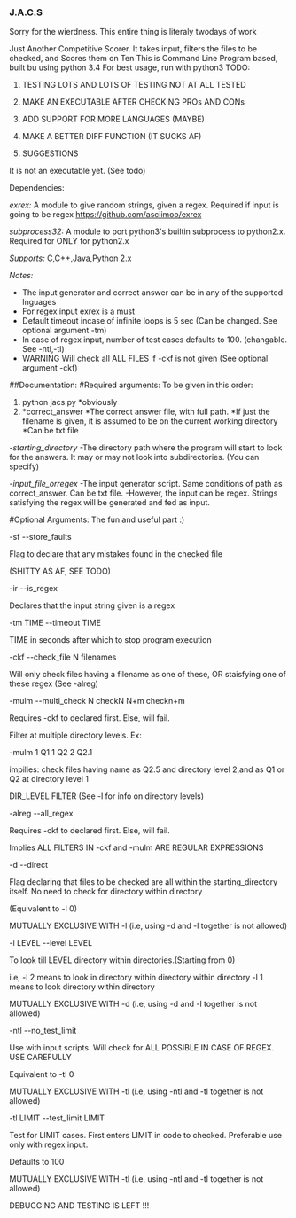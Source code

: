### J.A.C.S
Sorry for the wierdness. This entire thing is literaly twodays of work

Just Another Competitive Scorer. It takes input, filters the files to be checked, and Scores them on Ten
This is Command Line Program based, built bu using python 3.4
For best usage, run with python3
TODO: 
1.  TESTING
  LOTS AND LOTS OF TESTING
  NOT AT ALL TESTED

2.  MAKE AN EXECUTABLE AFTER CHECKING PROs AND CONs

3.  ADD SUPPORT FOR MORE LANGUAGES (MAYBE)

4.  MAKE A BETTER DIFF FUNCTION (IT SUCKS AF)

5.  SUGGESTIONS

It is not an executable yet. (See todo)

Dependencies:

*exrex:* A module to give random strings, given a regex. Required if input is going to be regex
        https://github.com/asciimoo/exrex
  
*subprocess32:* A module to port python3's builtin subprocess to python2.x. Required for ONLY for python2.x

*Supports:* C,C++,Java,Python 2.x

*Notes:*
- The input generator and correct answer can be in any of the supported lnguages
- For regex input exrex is a must
- Default timeout incase of infinite loops is 5 sec (Can be changed. See optional argument -tm)
- In case of regex input, number of test cases defaults to 100. (changable. See -ntl,-tl)
- WARNING Will check all ALL FILES if -ckf is not given (See optional argument -ckf)

##Documentation:
#Required arguments:
To be given in this order:
1. python jacs.py
    *obviously 
2. *correct_answer
    *The correct answer file, with full path. 
    *If just the filename is given, it is assumed to be on the current working directory
    *Can be txt file
                
-*starting_directory* 
    -The directory path where the program will start to look for the answers. It may or may not look into subdirectories. (You can specify)

-*input_file_orregex* 
    -The input generator script. Same conditions of path as correct_answer. Can be txt file.
    -However, the input can be regex. Strings satisfying the regex will be generated and fed as input.
                    
#Optional Arguments: The fun and useful part  :)

-sf --store_faults 

Flag to declare that any mistakes found in the checked file

(SHITTY AS AF, SEE TODO)


-ir --is_regex

Declares that the input string given is a regex


-tm TIME --timeout TIME

TIME in seconds after which to stop program execution


-ckf --check_file N filenames

Will only check files having a filename as one of these, OR staisfying one of these regex (See -alreg)


-mulm --multi_check N checkN N+m checkn+m

Requires -ckf to declared first. Else, will fail.

Filter at multiple directory levels. Ex:

   -mulm 1 Q1 1 Q2 2 Q2.1 

 impilies: check files having name as Q2.5 and directory level 2,and as Q1 or Q2 at directory level 1

 DIR_LEVEL FILTER  (See -l for info on directory levels)


-alreg --all_regex

Requires -ckf to declared first. Else, will fail.

Implies ALL FILTERS IN -ckf and -mulm ARE REGULAR EXPRESSIONS


-d --direct

Flag declaring that files to be checked are all within the starting_directory itself. No need to check for directory within directory

(Equivalent to -l 0) 

MUTUALLY EXCLUSIVE WITH -l (i.e, using -d and -l together is not allowed)


-l LEVEL --level LEVEL

To look till LEVEL directory within directories.(Starting from 0)

i.e, -l 2 means to look in directory within directory within directory 
     -l 1 means to look directory within directory 

MUTUALLY EXCLUSIVE WITH -d (i.e, using -d and -l together is not allowed)


-ntl --no_test_limit

Use with input scripts. Will check for ALL POSSIBLE IN CASE OF REGEX. USE CAREFULLY

Equivalent to -tl 0

MUTUALLY EXCLUSIVE WITH -tl (i.e, using -ntl and -tl together is not allowed)


-tl LIMIT --test_limit LIMIT

Test for LIMIT cases. First enters LIMIT in code to checked. Preferable use only with regex input.

 Defaults to 100

MUTUALLY EXCLUSIVE WITH -tl (i.e, using -ntl and -tl together is not allowed)

DEBUGGING AND TESTING IS LEFT !!!
